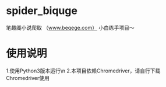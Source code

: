# spider_biquge
笔趣阁小说爬取 （www.beqege.com）
小白练手项目～
# 使用说明
1.使用Python3版本运行\n
2.本项目依赖Chromedriver，请自行下载Chromedriver使用
